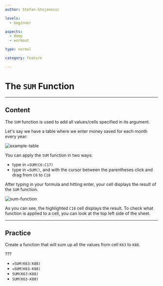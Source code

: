 ```yaml
---
author: Stefan-Stojanovic

levels:
  - beginner

aspects:
  - deep
  - workout

type: normal

category: feature

---
```


# The `SUM` Function

---
## Content

The `SUM` function is used to add all values/cells specified in its argument.

Let's say we have a table where we enter money saved for each month every year:

![example-table](https://img.enkipro.com/614fb05bcbcf3cd5fd082b3b607c5b79.png)


You can apply the `SUM` function in two ways:
- type in `=SUM(C6:C17)`
- type in `=SUM()`, and with the cursor between the parentheses click and drag from `C6` to `C18`

After typing in your formula and hitting enter, your cell displays the result of the `SUM` function.

![sum-function](https://img.enkipro.com/d1698476840a7f87883efd299617d0e7.png)

As you can see, the highlighted `C18` cell displays the result. To check what function is applied to a cell, you can look at the top left side of the sheet.

---
## Practice

Create a function that will sum up all the values from cell `K63` to `K88`.

???

* `=SUM(K63:K88)`
* `=SUM(K63-K88)`
* `SUM(K63:K88)`
* `SUM(K63-K88)`
